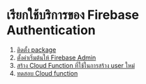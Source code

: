 
# เรียกใช้บริการของ Firebase Authentication 

1. [ติดตั้ง package](1-install-package.md)
2. [ตั้งค่าเริ่มต้นให้ Firebase Admin](2-init-firebase-admin.md)  
3. [สร้าง Cloud Function ที่ใช้ในการสร้าง user ใหม่](3-create-function-to-create-user.md) 
4. [ทดสอบ Cloud function](4-test-functions.md) 